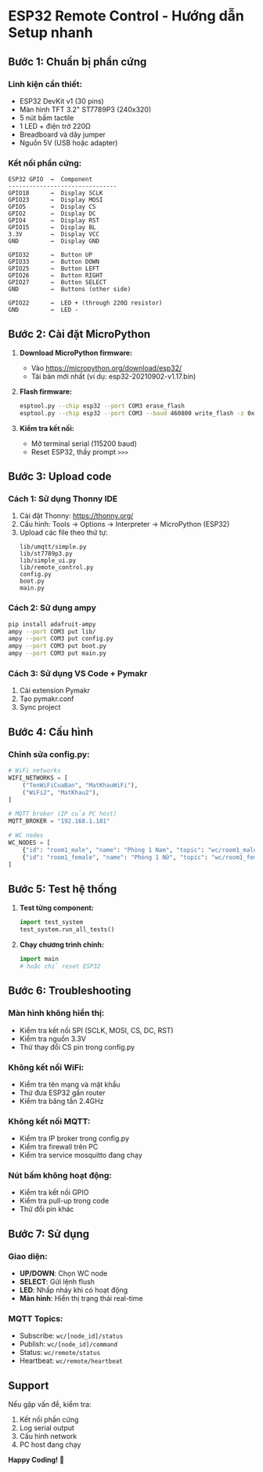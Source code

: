# ESP32 Remote Control - Hướng dẫn Setup nhanh

## Bước 1: Chuẩn bị phần cứng

### Linh kiện cần thiết:
- ESP32 DevKit v1 (30 pins)
- Màn hình TFT 3.2" ST7789P3 (240x320)
- 5 nút bấm tactile
- 1 LED + điện trở 220Ω
- Breadboard và dây jumper
- Nguồn 5V (USB hoặc adapter)

### Kết nối phần cứng:

```
ESP32 GPIO  →  Component
-------------------------------
GPIO18      →  Display SCLK
GPIO23      →  Display MOSI
GPIO5       →  Display CS
GPIO2       →  Display DC
GPIO4       →  Display RST
GPIO15      →  Display BL
3.3V        →  Display VCC
GND         →  Display GND

GPIO32      →  Button UP
GPIO33      →  Button DOWN
GPIO25      →  Button LEFT
GPIO26      →  Button RIGHT
GPIO27      →  Button SELECT
GND         →  Buttons (other side)

GPIO22      →  LED + (through 220Ω resistor)
GND         →  LED -
```

## Bước 2: Cài đặt MicroPython

1. **Download MicroPython firmware:**
   - Vào https://micropython.org/download/esp32/
   - Tải bản mới nhất (ví dụ: esp32-20210902-v1.17.bin)

2. **Flash firmware:**
   ```bash
   esptool.py --chip esp32 --port COM3 erase_flash
   esptool.py --chip esp32 --port COM3 --baud 460800 write_flash -z 0x1000 esp32-20210902-v1.17.bin
   ```

3. **Kiểm tra kết nối:**
   - Mở terminal serial (115200 baud)
   - Reset ESP32, thấy prompt `>>>`

## Bước 3: Upload code

### Cách 1: Sử dụng Thonny IDE
1. Cài đặt Thonny: https://thonny.org/
2. Cấu hình: Tools → Options → Interpreter → MicroPython (ESP32)
3. Upload các file theo thứ tự:
   ```
   lib/umqtt/simple.py
   lib/st7789p3.py
   lib/simple_ui.py
   lib/remote_control.py
   config.py
   boot.py
   main.py
   ```

### Cách 2: Sử dụng ampy
```bash
pip install adafruit-ampy
ampy --port COM3 put lib/
ampy --port COM3 put config.py
ampy --port COM3 put boot.py  
ampy --port COM3 put main.py
```

### Cách 3: Sử dụng VS Code + Pymakr
1. Cài extension Pymakr
2. Tạo pymakr.conf
3. Sync project

## Bước 4: Cấu hình

### Chỉnh sửa config.py:

```python
# WiFi networks
WIFI_NETWORKS = [
    ("TenWiFiCuaBan", "MatKhauWiFi"),
    ("WiFi2", "MatKhau2"),
]

# MQTT broker (IP của PC host)
MQTT_BROKER = "192.168.1.181"

# WC nodes
WC_NODES = [
    {"id": "room1_male", "name": "Phòng 1 Nam", "topic": "wc/room1_male/command"},
    {"id": "room1_female", "name": "Phòng 1 Nữ", "topic": "wc/room1_female/command"},
]
```

## Bước 5: Test hệ thống

1. **Test từng component:**
   ```python
   import test_system
   test_system.run_all_tests()
   ```

2. **Chạy chương trình chính:**
   ```python
   import main
   # hoặc chỉ reset ESP32
   ```

## Bước 6: Troubleshooting

### Màn hình không hiển thị:
- Kiểm tra kết nối SPI (SCLK, MOSI, CS, DC, RST)
- Kiểm tra nguồn 3.3V
- Thử thay đổi CS pin trong config.py

### Không kết nối WiFi:
- Kiểm tra tên mạng và mật khẩu
- Thử đưa ESP32 gần router
- Kiểm tra băng tần 2.4GHz

### Không kết nối MQTT:
- Kiểm tra IP broker trong config.py
- Kiểm tra firewall trên PC
- Kiểm tra service mosquitto đang chạy

### Nút bấm không hoạt động:
- Kiểm tra kết nối GPIO
- Kiểm tra pull-up trong code
- Thử đổi pin khác

## Bước 7: Sử dụng

### Giao diện:
- **UP/DOWN**: Chọn WC node
- **SELECT**: Gửi lệnh flush
- **LED**: Nhấp nháy khi có hoạt động
- **Màn hình**: Hiển thị trạng thái real-time

### MQTT Topics:
- Subscribe: `wc/[node_id]/status`
- Publish: `wc/[node_id]/command`
- Status: `wc/remote/status`
- Heartbeat: `wc/remote/heartbeat`

## Support

Nếu gặp vấn đề, kiểm tra:
1. Kết nối phần cứng
2. Log serial output
3. Cấu hình network
4. PC host đang chạy

**Happy Coding! 🚀**
